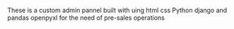 These is a custom admin pannel built with uing   html css Python django and pandas openpyxl for the need of pre-sales operations 
